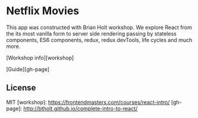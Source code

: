 # Netflix Movies

This app was constructed with Brian Holt workshop. We explore React from the its most vanilla form to server side rendering passing by stateless components, ES6 components, redux, redux devTools, life cycles and much more.

[Workshop info][workshop]

[Guide][gh-page]

## License

MIT
[workshop]: https://frontendmasters.com/courses/react-intro/
[gh-page]: http://btholt.github.io/complete-intro-to-react/
